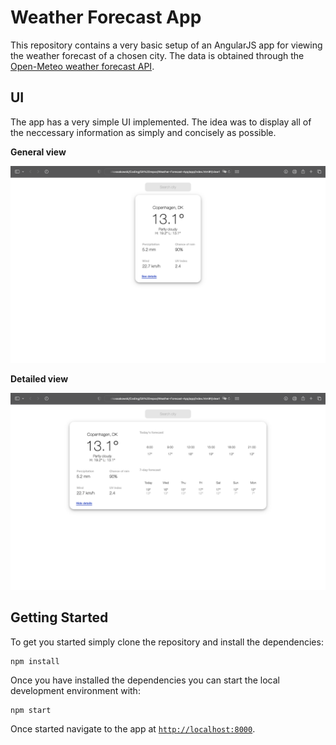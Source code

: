 # Weather Forecast App

This repository contains a very basic setup of an AngularJS app for viewing the weather forecast of a chosen city. The data is obtained through the [Open-Meteo weather forecast API](https://open-meteo.com/en/docs).

## UI

The app has a very simple UI implemented. The idea was to display all of the neccessary information as simply and concisely as possible.

**General view**

<kbd>
  <img src="images/general.png" alt="General View">
</kbd>


**Detailed view**

<kbd>
  <img src="images/details.png" alt="General View">
</kbd>

## Getting Started

To get you started simply clone the repository and install the dependencies:

```
npm install
```

Once you have installed the dependencies you can start the local development environment with: 

```
npm start
```


Once started navigate to the app at [`http://localhost:8000`](http://localhost:8000).

